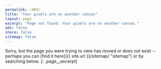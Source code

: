 ```yaml
---
permalink: /404/
title: "Your pixels are on another canvas"
layout: page
excerpt: "Page not found. Your pixels are on another canvas."
ads: false
share: false
sitemap: false
---
```


Sorry, but the page you were trying to view has moved or does not exist -- perhaps you can [find it here]({{ site.url }}/sitemap/ "sitemap") or by searching below.
{: .page__excerpt}

<div class="typed__secondary">
  <script type="text/javascript">
    var GOOG_FIXURL_LANG = 'en';
    var GOOG_FIXURL_SITE = '{{ site.url }}'
  </script>
  <script type="text/javascript" src="https://linkhelp.clients.google.com/tbproxy/lh/wm/fixurl.js"></script>
</div>
